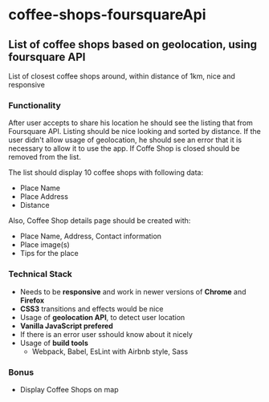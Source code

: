 # coffee-shops-foursquareApi
## List of coffee shops based on geolocation, using foursquare API

List of closest coffee shops around, within distance of 1km, nice and responsive

### Functionality

After user accepts to share his location he should see the listing that from Foursquare API. Listing should be nice looking and sorted by distance. If the user didn't allow usage of geolocation, he should see an error that it is necessary to allow it to use the app. If Coffe Shop is closed should be removed from the list.

The list should display 10 coffee shops with following data:
  * Place Name
  * Place Address
  * Distance
 
 Also, Coffee Shop details page should be created with:
  * Place Name, Address, Contact information
  * Place image(s)
  * Tips for the place
  
### Technical Stack
  - Needs to be **responsive** and work in newer versions of **Chrome** and **Firefox**
  - **CSS3** transitions and effects would be nice
  - Usage of **geolocation API**, to detect user location
  - **Vanilla JavaScript prefered**
  - If there is an error user sshould know about it nicely
  - Usage of **build tools**
    - Webpack, Babel, EsLint with Airbnb style, Sass
  
 ### Bonus 
  - Display Coffee Shops on map
